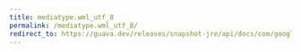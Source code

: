 ```yaml
---
title: mediatype.wml_utf_8
permalink: /mediatype.wml_utf_8/
redirect_to: https://guava.dev/releases/snapshot-jre/api/docs/com/google/common/net/MediaType.html#WML_UTF_8
---
```

